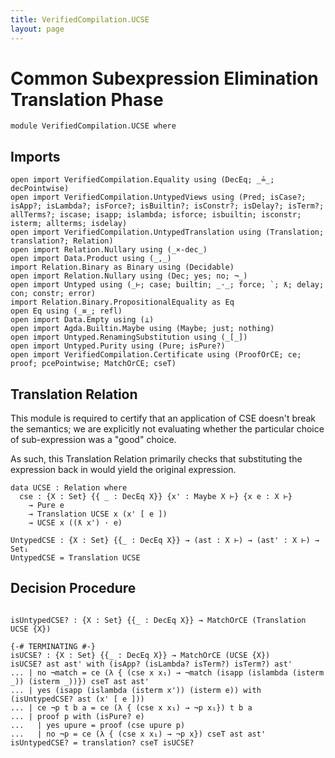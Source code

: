 ```yaml
---
title: VerifiedCompilation.UCSE
layout: page
---
```


# Common Subexpression Elimination Translation Phase
```
module VerifiedCompilation.UCSE where

```
## Imports

```
open import VerifiedCompilation.Equality using (DecEq; _≟_; decPointwise)
open import VerifiedCompilation.UntypedViews using (Pred; isCase?; isApp?; isLambda?; isForce?; isBuiltin?; isConstr?; isDelay?; isTerm?; allTerms?; iscase; isapp; islambda; isforce; isbuiltin; isconstr; isterm; allterms; isdelay)
open import VerifiedCompilation.UntypedTranslation using (Translation; translation?; Relation)
open import Relation.Nullary using (_×-dec_)
open import Data.Product using (_,_)
import Relation.Binary as Binary using (Decidable)
open import Relation.Nullary using (Dec; yes; no; ¬_)
open import Untyped using (_⊢; case; builtin; _·_; force; `; ƛ; delay; con; constr; error)
import Relation.Binary.PropositionalEquality as Eq
open Eq using (_≡_; refl)
open import Data.Empty using (⊥)
open import Agda.Builtin.Maybe using (Maybe; just; nothing)
open import Untyped.RenamingSubstitution using (_[_])
open import Untyped.Purity using (Pure; isPure?)
open import VerifiedCompilation.Certificate using (ProofOrCE; ce; proof; pcePointwise; MatchOrCE; cseT)
```
## Translation Relation

This module is required to certify that an application of CSE doesn't break the
semantics; we are explicitly not evaluating whether the particular choice of
sub-expression was a "good" choice.

As such, this Translation Relation primarily checks that substituting the expression
back in would yield the original expression.

```
data UCSE : Relation where
  cse : {X : Set} {{ _ : DecEq X}} {x' : Maybe X ⊢} {x e : X ⊢}
    → Pure e
    → Translation UCSE x (x' [ e ])
    → UCSE x ((ƛ x') · e)

UntypedCSE : {X : Set} {{_ : DecEq X}} → (ast : X ⊢) → (ast' : X ⊢) → Set₁
UntypedCSE = Translation UCSE

```

## Decision Procedure

```

isUntypedCSE? : {X : Set} {{_ : DecEq X}} → MatchOrCE (Translation UCSE {X})

{-# TERMINATING #-}
isUCSE? : {X : Set} {{_ : DecEq X}} → MatchOrCE (UCSE {X})
isUCSE? ast ast' with (isApp? (isLambda? isTerm?) isTerm?) ast'
... | no ¬match = ce (λ { (cse x x₁) → ¬match (isapp (islambda (isterm _)) (isterm _))}) cseT ast ast'
... | yes (isapp (islambda (isterm x')) (isterm e)) with (isUntypedCSE? ast (x' [ e ]))
... | ce ¬p t b a = ce (λ { (cse x x₁) → ¬p x₁}) t b a
... | proof p with (isPure? e)
...   | yes upure = proof (cse upure p)
...   | no ¬p = ce (λ { (cse x x₁) → ¬p x}) cseT ast ast'
isUntypedCSE? = translation? cseT isUCSE?
```
